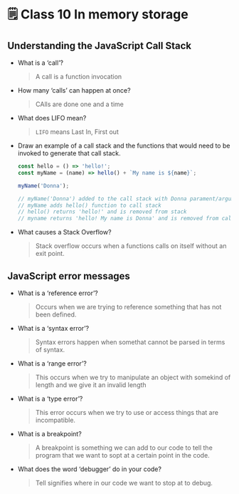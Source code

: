 # 🗒️ Class 10 In memory storage

## Understanding the JavaScript Call Stack

- What is a ‘call’?
  > A call is a function invocation
- How many ‘calls’ can happen at once?
  > CAlls are done one and a time
- What does LIFO mean?
  >`LIFO` means Last In, First out
- Draw an example of a call stack and the functions that would need to be invoked to generate that call stack.

  ```javascript
  const hello = () => 'hello!'; 
  const myName = (name) => hello() + `My name is ${name}`; 

  myName('Donna'); 

  // myName('Donna') added to the call stack with Donna parament/argument
  // myName adds hello() function to call stack
  // hello() returns 'hello!' and is removed from stack
  // myname returns 'hello! My name is Donna' and is removed from call stack
  ```

- What causes a Stack Overflow?
  > Stack overflow occurs when a functions calls on itself without an exit point.

## JavaScript error messages

- What is a ‘reference error’?
  > Occurs when we are trying to reference something that has not been defined.

- What is a ‘syntax error’?
  > Syntax errors happen when somethat cannot be parsed in terms of syntax.

- What is a ‘range error’?
  > This occurs when we try to manipulate an object with somekind of length and we give it an invalid length

- What is a ‘type error’?
  > This error occurs when we try to use or access things that are incompatible.

- What is a breakpoint?
  > A breakpoint is something we can add to our code to tell the program that we want to sopt at a certain point in the code.

- What does the word ‘debugger’ do in your code?
  > Tell signifies where in our code we want to stop at to debug.
